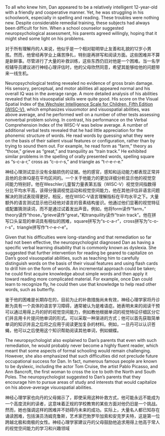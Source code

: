To all who knew him, Dan appeared to be a relatively intelligent 12-year-old with a friendly and cooperative manner. Yet, he was struggling in his schoolwork, especially in spelling and reading. These troubles were nothing new. Despite considerable remedial training, these subjects had always been difficult for him. When a school counselor suggested neuropsychological assessment, his parents agreed willingly, hoping that it might shed some light on his problems.

对于所有理解丹的人来说，他似乎是一个相对聪明举止友善和礼貌的12岁小男孩。然而，他曾经再学业上痛苦挣扎，特别是再拼写和阅读方面。这些困难并不算是新鲜事。尽管进行了大量的补救训练，这些东西仍旧对他是一个困难。当一名学校辅导员建议进行神经心理评估时，他的父母欣然同意，希望其能够给他的问题带来一线生机。

Neuropsychological testing revealed no evidence of gross brain damage. His sensory, perceptual, and motor abilities all appeared normal and his overall IQ was in the average range. A more detailed analysis of his abilities revealed that his visuospatial skills were quite good. His score on the Visual Spatial Index of [the Wechsler Intelligence Scale for Children, Fifth Edition (WISC-V)](https://wechsleriqtest.com/wechsler-intelligence-scale-for-children/), which emphasizes visuomotor and visuospatial abilities, was above average, and he performed well on a number of other tests assessing nonverbal problem solving. In contrast, his performance on the Verbal Comprehension Index of the WISC-V was below average. A number of additional verbal tests revealed that he had little appreciation for the phonemic structure of words. He read words by guessing what they were on the basis of their salient visual features or configuration, rather than by trying to sound them out. For example, he read form as “farm,” theory as “those,” grieve as “great,” and tranquility as “train track.” He exhibited similar problems in the spelling of orally presented words, spelling square as “s-c-a-r,” cross as “c-o-r-s,” and triangle as “t-r-e-r-e.”

神经心理测试显示没有全脑损伤的证据。他的感官，感知和运动能力都表现正常并且他的总体IQ是在平均区间的。一个关于他能力的更加详细分析显示他的视觉空间能力特别好。他在Weschler儿童智力量表第五版（WISC-V）视觉空间指数得分比平均水平高，该得分强调视觉运动和视觉空间能力，他在其他评估非语言问题解决的测试表现得更好。相反，他在WISC-V语言理解指标在平均水平之下。大量额外的语言测试显示他已经他对语言的音素结构鉴识。他通过他们显著的视觉特征或配置猜测读词，而不是通过试着发出声音。例如，他将form读作“farm，” theory读作“those，”grieve读作“great，”和tranquility读作“train track”。他在拼写口头呈现的单词具有相似的困难，square拼写为“s-c-a-r”，cross拼写为“c-o-r-s”，triangle拼写作“t-r-e-r-e”。

Given that his difficulties were long-standing and that remediation so far had not been effective, the neuropsychologist diagnosed Dan as having a specific verbal learning disability that is commonly known as dyslexia. She suggested that further intervention for reading be geared to capitalize on Dan’s good visuospatial abilities, such as teaching him to carefully distinguish words on the basis of their visual features and using flash cards to drill him on the form of words. An incremental approach could be taken; he could first acquire knowledge about simple words and then apply it toward reading more complicated material. For example, once Dan could learn to recognize fly, he could then use that knowledge to help read other words, such as butterfly.

鉴于他的困难是长期存在的，目前为止的补救措施尚未有效，神经心理学家将丹诊断为具有一个具体的语言学习障碍，通常被认为是难语症。她表明未来的阅读干预可以通过用得上丹的好的视觉空间能力，例如教他根据单词的视觉特征仔细区分它们并且用卡片提问他单词的形式。可以采取一种渐进的方式；他可以首先获取简单单词的知识并且之后将之应用于阅读更加复杂的材料。例如，一旦丹可以认识苍蝇，他可以之后使用这个知识帮助阅读其他单词，例如蝴蝶。

The neuropsychologist also explained to Dan’s parents that even with such remediation, he would probably never become a highly fluent reader, which meant that some aspects of formal schooling would remain challenging. However, she also emphasized that such difficulties did not preclude future occupational success for Dan. In fact, numerous famous people are known to be dyslexic, including the actor Tom Cruise, the artist Pablo Picasso, and Ann Bancroft, the first woman to cross the ice to both the North and South Poles. The neuropsychologist suggested to Dan’s parents that they encourage him to pursue areas of study and interests that would capitalize on his above-average visuospatial abilities.

神经心理学家也向丹的父母揭示了，即使采用这种补救方式，他可能永远不能成为一个高度流利的读者，这意味着正规的学校教育的某些方面对他仍旧是一个挑战。然而，她也强调这样的困难并不妨碍丹未来的成功。实际上，大量名人都已知存在诵读困难，包括演员汤姆克鲁斯，艺术家巴勃罗毕加索和安克罗夫特，这是第一位跨越北极和南极的女性。神经心理学家建议丹的父母鼓励他追求用得上他高于常人的视觉空间能力的学习和兴趣领域
